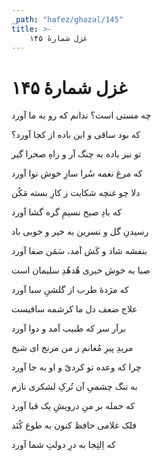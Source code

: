```yaml
---
_path: "hafez/ghazal/145"
title: >-
    غزل شمارهٔ ۱۴۵
---
```

# غزل شمارهٔ ۱۴۵

<div class="b" id="bn1"><div class="m1"><p>چه مستی است؟ ندانم که رو به ما آورد</p></div>
<div class="m2"><p>که بود ساقی و این باده از کجا آورد؟</p></div></div>
<div class="b" id="bn2"><div class="m1"><p>تو نیز باده به چنگ آر و راهِ صحرا گیر</p></div>
<div class="m2"><p>که مرغ نغمه سُرا سازِ خوش نوا آورد</p></div></div>
<div class="b" id="bn3"><div class="m1"><p>دلا چو غنچه شکایت ز کارِ بسته مَکُن</p></div>
<div class="m2"><p>که بادِ صبح نسیمِ گره گشا آورد</p></div></div>
<div class="b" id="bn4"><div class="m1"><p>رسیدنِ گل و نسرین به خیر و خوبی باد</p></div>
<div class="m2"><p>بنفشه شاد و کَش آمد، سَمَن صفا آورد</p></div></div>
<div class="b" id="bn5"><div class="m1"><p>صبا به خوش خبری هُدهُدِ سلیمان است</p></div>
<div class="m2"><p>که مژدهٔ طرب از گلشنِ سبا آورد</p></div></div>
<div class="b" id="bn6"><div class="m1"><p>علاج ضعف دل ما کرشمه ساقیست</p></div>
<div class="m2"><p>برآر سر که طبیب آمد و دوا آورد</p></div></div>
<div class="b" id="bn7"><div class="m1"><p>مریدِ پیرِ مُغانم ز من مرنج ای شیخ</p></div>
<div class="m2"><p>چرا که وعده تو کردیّ و او به جا آورد</p></div></div>
<div class="b" id="bn8"><div class="m1"><p>به تنگ چشمیِ آن تُرکِ لشکری نازم</p></div>
<div class="m2"><p>که حمله بر منِ درویشِ یک قبا آورد</p></div></div>
<div class="b" id="bn9"><div class="m1"><p>فلک غلامی حافظ کنون به طوع کُنَد</p></div>
<div class="m2"><p>که اِلتِجا به درِ دولتِ شما آورد</p></div></div>

